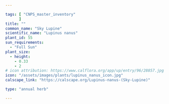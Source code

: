 ```yaml
---

tags: [ "CNPS_master_inventory"
      ]
title: ""
common_name: "Sky Lupine"
scientific_name: "Lupinus nanus"
plant_id: 55
sun_requirements:
  - "Full Sun"
plant_size:
  - height: 
    - 0.33
    - 2
# icon attribution: https://www.calflora.org/app/up/entry/96/28857.jpg 
icon: "/assets/images/plants/lupinus_nanus_icon.jpg" 
calscape_link: "https://calscape.org/Lupinus-nanus-(Sky-Lupine)"

type: "annual herb"

---
```



